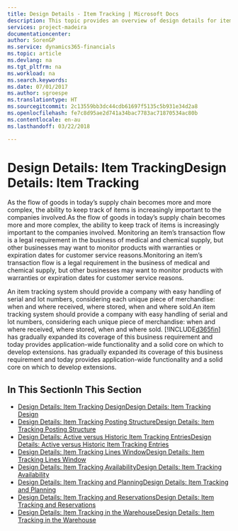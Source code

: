 ```yaml
---
title: Design Details - Item Tracking | Microsoft Docs
description: This topic provides an overview of design details for item tracking.
services: project-madeira
documentationcenter: 
author: SorenGP
ms.service: dynamics365-financials
ms.topic: article
ms.devlang: na
ms.tgt_pltfrm: na
ms.workload: na
ms.search.keywords: 
ms.date: 07/01/2017
ms.author: sgroespe
ms.translationtype: HT
ms.sourcegitcommit: 2c13559bb3dc44cdb61697f5135c5b931e34d2a8
ms.openlocfilehash: fe7c8d95ae2d741a34bac7783ac71870534ac80b
ms.contentlocale: en-au
ms.lasthandoff: 03/22/2018

---
```

# <a name="design-details-item-tracking"></a><span data-ttu-id="ef37d-103">Design Details: Item Tracking</span><span class="sxs-lookup"><span data-stu-id="ef37d-103">Design Details: Item Tracking</span></span>
<span data-ttu-id="ef37d-104">As the flow of goods in today’s supply chain becomes more and more complex, the ability to keep track of items is increasingly important to the companies involved.</span><span class="sxs-lookup"><span data-stu-id="ef37d-104">As the flow of goods in today’s supply chain becomes more and more complex, the ability to keep track of items is increasingly important to the companies involved.</span></span> <span data-ttu-id="ef37d-105">Monitoring an item’s transaction flow is a legal requirement in the business of medical and chemical supply, but other businesses may want to monitor products with warranties or expiration dates for customer service reasons.</span><span class="sxs-lookup"><span data-stu-id="ef37d-105">Monitoring an item’s transaction flow is a legal requirement in the business of medical and chemical supply, but other businesses may want to monitor products with warranties or expiration dates for customer service reasons.</span></span>  

<span data-ttu-id="ef37d-106">An item tracking system should provide a company with easy handling of serial and lot numbers, considering each unique piece of merchandise: when and where received, where stored, when and where sold.</span><span class="sxs-lookup"><span data-stu-id="ef37d-106">An item tracking system should provide a company with easy handling of serial and lot numbers, considering each unique piece of merchandise: when and where received, where stored, when and where sold.</span></span> [!INCLUDE[d365fin](includes/d365fin_md.md)]<span data-ttu-id="ef37d-107"> has gradually expanded its coverage of this business requirement and today provides application-wide functionality and a solid core on which to develop extensions.</span><span class="sxs-lookup"><span data-stu-id="ef37d-107"> has gradually expanded its coverage of this business requirement and today provides application-wide functionality and a solid core on which to develop extensions.</span></span>  

## <a name="in-this-section"></a><span data-ttu-id="ef37d-108">In This Section</span><span class="sxs-lookup"><span data-stu-id="ef37d-108">In This Section</span></span>  
* [<span data-ttu-id="ef37d-109">Design Details: Item Tracking Design</span><span class="sxs-lookup"><span data-stu-id="ef37d-109">Design Details: Item Tracking Design</span></span>](design-details-item-tracking-design.md)  
* [<span data-ttu-id="ef37d-110">Design Details: Item Tracking Posting Structure</span><span class="sxs-lookup"><span data-stu-id="ef37d-110">Design Details: Item Tracking Posting Structure</span></span>](design-details-item-tracking-posting-structure.md)  
* [<span data-ttu-id="ef37d-111">Design Details: Active versus Historic Item Tracking Entries</span><span class="sxs-lookup"><span data-stu-id="ef37d-111">Design Details: Active versus Historic Item Tracking Entries</span></span>](design-details-active-versus-historic-item-tracking-entries.md)  
* [<span data-ttu-id="ef37d-112">Design Details: Item Tracking Lines Window</span><span class="sxs-lookup"><span data-stu-id="ef37d-112">Design Details: Item Tracking Lines Window</span></span>](design-details-item-tracking-lines-window.md)  
* [<span data-ttu-id="ef37d-113">Design Details: Item Tracking Availability</span><span class="sxs-lookup"><span data-stu-id="ef37d-113">Design Details: Item Tracking Availability</span></span>](design-details-item-tracking-availability.md)  
* [<span data-ttu-id="ef37d-114">Design Details: Item Tracking and Planning</span><span class="sxs-lookup"><span data-stu-id="ef37d-114">Design Details: Item Tracking and Planning</span></span>](design-details-item-tracking-and-planning.md)  
* [<span data-ttu-id="ef37d-115">Design Details: Item Tracking and Reservations</span><span class="sxs-lookup"><span data-stu-id="ef37d-115">Design Details: Item Tracking and Reservations</span></span>](design-details-item-tracking-and-reservations.md)  
* [<span data-ttu-id="ef37d-116">Design Details: Item Tracking in the Warehouse</span><span class="sxs-lookup"><span data-stu-id="ef37d-116">Design Details: Item Tracking in the Warehouse</span></span>](design-details-item-tracking-in-the-warehouse.md)

